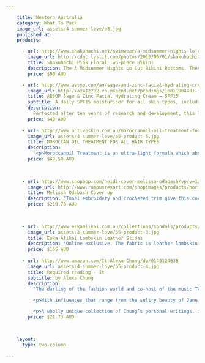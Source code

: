```yaml
---

    title: Western Australia
    category: What To Pack
    image_url: assets/4-summer-love/p5.jpg
    published_at:
    products:

      - url: http://www.shakuhachi.net/swimwear/a-midsummer-nights-lo-cut-bikini-bottoms-pink-floral 
        image_url: http://cdnc.lystit.com/photos/2013/06/01/shakuhachi-pink-floral-a-midsummer-nights-high-waisted-bikini-brief-product-1-10357740-388176970_large_flex.jpeg 
        title: Shakuhachi Pink Floral Two-piece Bikini 
        description: The A Midsummer Nights Lo Cut Bikini Bottoms. These low cut bikini bottoms feature the new technology of bonded neoprene which, holds the body in for a more flattering shape. They feature our A Midsummer Nights pale pink and green rose print. A Midsummer Nights print is exclusive to Shakuhachi. 
        price: $90 AUD

      - url: http://www.aesop.com/au/sage-and-zinc-facial-hydrating-cream-spf15-2.html
        image_url: http://az412792.vo.msecnd.net/prodimgs/16011904401-350.jpg 
        title: AESOP Sage & Zinc Facial Hydrating Cream – SPF15
        subtitle: A daily SPF15 moisturiser for all skin types, including sensitive
        description:
          Perfected after ten years of research and development, this lightweight, hydrating formulation contains mineral-based Zinc Oxide, which forms a barrier to reflect sunlight without clogging pores to leave skin feeling softened and protected.
        price: $40 AUD 
        
      - url: http://www.activeskin.com.au/moroccanoil-oil-treatment-for-all-hair-types-100ml
        image_url: assets/4-summer-love/p5-product-5.jpg
        title: MOROCCAN OIL TREATMENT FOR ALL HAIR TYPES
        description:
          "<p>Moroccanoil Treatment is an ultra-light formula which absorbs into the hair instantly, leaving a natural, silky finish and brilliant shine without leaving a residue.</p>"
        price: $49.50 AUD 
           
  

      - url: http://www.shopbop.com/heidi-cover-melissa-odabash/vp/v=1/1500939758.htm?folderID=2534374302067619&fm=other-shopbysize&colorId=16825
        image_url: http://www.rumpusresort.com/shopimages/products/normal/melissa-odabash-heidi-cover-up-white-floating-362x361.png 
        title: Melissa Odabash Cover up  
        description: "Tonal embroidery and crocheted trim give this cover-up a delicate aesthetic. Drawstring waist. Semi-sheer. Fabric: Embroidered voile. 100% rayon."
        price: $210.78 AUD    
     

        
      - url: http://www.eskaalikai.com.au/collections/sandals/products/slides-1 
        image_url: assets/4-summer-love/p5-product-3.jpg
        title: Eska Alikai Lambskin Leather Slides 
        description: "Online exclusive. The fabric is leather lambskin. Toe strap width is 6.5 cm."
        price: $165 AUD 
      
      - url: http://www.amazon.com/It-Alexa-Chung/dp/0143124838
        image_url: assets/4-summer-love/p5-product-4.jpg
        title: Required reading - It
        subtitle: by Alexa Chung
        description:
          "The darling of the fashion world and co-host of the music TV show Fuse News shares her inspirations, musings, and her own very personal and eclectic style.</p>

          <p>With influences that range from the sultry beauty of Jane Birkin to the rocker chic of Mick Jagger, it’s no wonder that everything worn by Alexa Chung instantly becomes the latest trend. Already a hugely popular television personality and a muse for Marc Jacobs and Karl Lagerfeld, Chung is now a co-anchor of the nightly music show Fuse News, covering today’s hottest acts and entertainment news. Chung’s first book, It, provides her legion of fans with a long-awaited inside look at her fascinating world.</p>

          <p>A wholly unique collection of Chung’s personal writings, drawings, and photographs, It covers everything from her candid thoughts on life, love, and music to her favorite ensembles and how to decide what to wear in the morning. With Chung’s characteristic wit, charm, and refreshingly down-to-earth attitude, this full-color compendium is a must-have for anyone who loves fashion, music, and just about everything Alexa Chung.</p>"
        price: $21.73 AUD 
        


    layout:
      type: two-column

---
```

